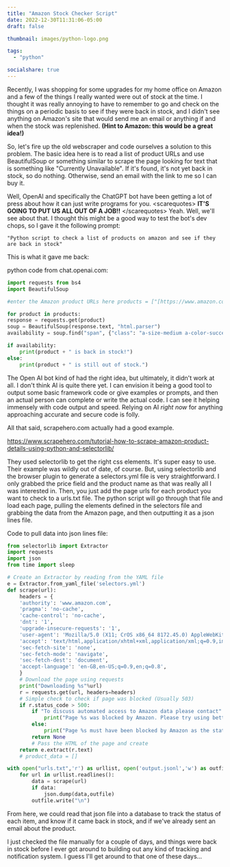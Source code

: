 ```yaml
---
title: "Amazon Stock Checker Script"
date: 2022-12-30T11:31:06-05:00
draft: false

thumbnail: images/python-logo.png

tags: 
  - "python"

socialshare: true
---
```


Recently, I was shopping for some upgrades for my home office on Amazon and a few of the things I really wanted were out of stock at the time. I thought it was really annoying to have to remember to go and check on the things on a periodic basis to see if they were back in stock, and I didn't see anything on Amazon's site that would send me an email or anything if and when the stock was replenished. **(Hint to Amazon: this would be a great idea!)**

So, let's fire up the old webscraper and code ourselves a solution to this problem. The basic idea here is to read a list of product URLs and use BeautifulSoup or something similar to scrape the page looking for text that is something like "Currently Unavailable". If it's found, it's not yet back in stock, so do nothing. Otherwise, send an email with the link to me so I can buy it.

Well, OpenAI and specifically the ChatGPT bot have been getting a lot of press about how it can just write programs for you. \<scarequotes\> **IT'S GOING TO PUT US ALL OUT OF A JOB!!** \</scarequotes\> Yeah. Well, we'll see about that. I thought this might be a good way to test the bot's dev chops, so I gave it the following prompt:

`"Python script to check a list of products on amazon and see if they are back in stock"`

This is what it gave me back:

python code from chat.openai.com:

```python
import requests from bs4 
import BeautifulSoup

#enter the Amazon product URLs here products = ["[https://www.amazon.com/product1](https://www.amazon.com/product1)", "[https://www.amazon.com/product2](https://www.amazon.com/product2)", "[https://www.amazon.com/product3](https://www.amazon.com/product3)"]

for product in products: 
response = requests.get(product) 
soup = BeautifulSoup(response.text, "html.parser") 
availability = soup.find("span", {"class": "a-size-medium a-color-success"})

if availability:
    print(product + " is back in stock!")
else:
    print(product + " is still out of stock.")

```

The Open AI bot kind of had the right idea, but ultimately, it didn't work at all. I don't think AI is quite there yet. I can envision it being a good tool to output some basic framework code or give examples or prompts, and then an actual person can complete or write the actual code. I can see it helping immensely with code output and speed. Relying on AI *right now* for anything approaching accurate and secure code is folly.

All that said, scrapehero.com actually had a good example.

https://www.scrapehero.com/tutorial-how-to-scrape-amazon-product-details-using-python-and-selectorlib/

They used selectorlib to get the right css elements. It's super easy to use. Their example was wildly out of date, of course. But, using selectorlib and the browser plugin to generate a selectors.yml file is very straightforward. I only grabbed the price field and the product name as that was really all I was interested in. Then, you just add the page urls for each product you want to check to a urls.txt file. The python script will go through that file and load each page, pulling the elements defined in the selectors file and grabbing the data from the Amazon page, and then outputting it as a json lines file. 

Code to pull data into json lines file:

```python
from selectorlib import Extractor
import requests 
import json 
from time import sleep

# Create an Extractor by reading from the YAML file
e = Extractor.from_yaml_file('selectors.yml')
def scrape(url):    
    headers = {
    'authority': 'www.amazon.com',
    'pragma': 'no-cache',
    'cache-control': 'no-cache',
    'dnt': '1',
    'upgrade-insecure-requests': '1',
    'user-agent': 'Mozilla/5.0 (X11; CrOS x86_64 8172.45.0) AppleWebKit/537.36 (KHTML, like Gecko) Chrome/51.0.2704.64 Safari/537.36',
    'accept': 'text/html,application/xhtml+xml,application/xml;q=0.9,image/webp,image/apng,*/*;q=0.8,application/signed-exchange;v=b3;q=0.9',
    'sec-fetch-site': 'none',
    'sec-fetch-mode': 'navigate',
    'sec-fetch-dest': 'document',
    'accept-language': 'en-GB,en-US;q=0.9,en;q=0.8',
    }
    # Download the page using requests
    print("Downloading %s"%url)
    r = requests.get(url, headers=headers)
    # Simple check to check if page was blocked (Usually 503)
    if r.status_code > 500:
        if "To discuss automated access to Amazon data please contact" in r.text:
            print("Page %s was blocked by Amazon. Please try using better proxies\n"%url)
        else:
            print("Page %s must have been blocked by Amazon as the status code was %d"%(url,r.status_code))
        return None
        # Pass the HTML of the page and create 
    return e.extract(r.text)
    # product_data = []

with open("urls.txt",'r') as urllist, open('output.jsonl','w') as outfile:
    for url in urllist.readlines():
        data = scrape(url) 
        if data:
            json.dump(data,outfile)
        outfile.write("\n")
```

From here, we could read that json file into a database to track the status of each item, and know if it came back in stock, and if we've already sent an email about the product.

I just checked the file manually for a couple of days, and things were back in stock before I ever got around to building out any kind of tracking and notification system. I guess I'll get around to that one of these days...

